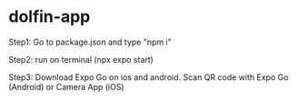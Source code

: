 # dolfin-app
Step1: Go to package.json and type "npm i"

Step2: run on terminal (npx expo start)

Step3: Download Expo Go on ios and android. Scan QR code with Expo Go (Android) or Camera App (iOS)
